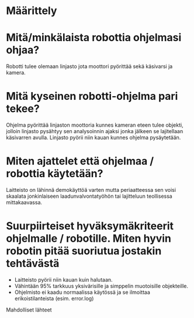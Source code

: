 # Määrittely

# Mitä/minkälaista robottia ohjelmasi ohjaa?
Robotti tulee olemaan linjasto jota moottori pyörittää sekä käsivarsi ja kamera. 
# Mitä kyseinen robotti-ohjelma pari tekee?
Ohjelma pyörittää linjaston moottoria kunnes kameran eteen tulee objekti, jolloin linjasto pysähtyy sen analysoinnin ajaksi jonka jälkeen se lajitellaan käsivarren avulla. Linjasto pyörii niin kauan kunnes ohjelma pysäytetään. 
# Miten ajattelet että ohjelmaa / robottia käytetään?
Laitteisto on lähinnä demokäyttöä varten mutta periaatteessa sen voisi skaalata jonkinlaiseen laadunvalvontatyöhön tai lajitteluun teollisessa mittakaavassa. 
# Suurpiirteiset hyväksymäkriteerit ohjelmalle / robotille. Miten hyvin robotin pitää suoriutua jostakin tehtävästä
* Laitteisto pyörii niin kauan kuin halutaan.
* Vähintään 95% tarkkuus yksivärisille ja simppelin muotoisille objekteille.
* Ohjelmisto ei kaadu normaalissa käytössä ja se ilmoittaa erikoistilanteista (esim. error.log) 

Mahdolliset lähteet

